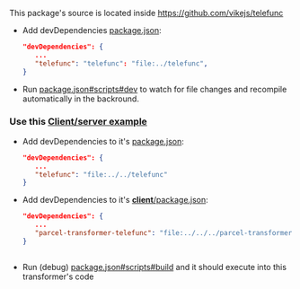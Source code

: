This package's source is located inside https://github.com/vikejs/telefunc

- Add devDependencies [package.json](package.json):
  ```json
  "devDependencies": {
     ...
     "telefunc": "telefunc": "file:../telefunc",
  }
- Run [package.json#scripts#dev](package.json) to watch for file changes and recompile automatically in the backround.

### Use this [Client/server example](../examples/express-and-parcel)
 - Add devDependencies to it's [package.json](../examples/express-and-parcel/package.json):
   ```json
   "devDependencies": {
      ...
      "telefunc": "file:../../telefunc"
   }
 - Add devDependencies to it's [**client**/package.json](../examples/express-and-parcel/client/package.json):
   ```json
   "devDependencies": {
      ...
      "parcel-transformer-telefunc": "file:../../../parcel-transformer-telefunc"
   }
 
- Run (debug) [package.json#scripts#build](../examples/express-and-parcel/package.json) and it should execute into this transformer's code